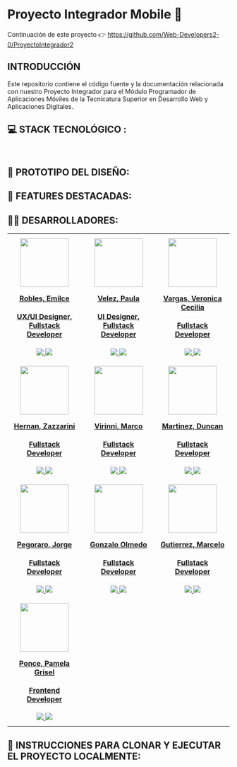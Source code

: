 # Proyecto Integrador Mobile 📱

Continuación de este proyecto 👉 https://github.com/Web-Developers2-0/ProyectoIntegrador2 

## INTRODUCCIÓN
Este repositorio contiene el código fuente y la documentación relacionada con nuestro Proyecto Integrador para el Módulo Programador de Aplicaciones Móviles de la Tecnicatura Superior en Desarrollo Web y Aplicaciones Digitales.

## 💻 STACK TECNOLÓGICO :

<br/>

## 🎨 PROTOTIPO DEL DISEÑO:

## 🙌 FEATURES DESTACADAS:

## 👩‍💻 DESARROLLADORES:
<table align="center" style="border-collapse: collapse; width: 100%; max-width: 1200px;">
  <tbody align="center">
    <tr>
      <td style="width: 25%; padding: 10px;">
        <div align="center">
          <a href="https://www.linkedin.com/in/emilce-robles/" target="_blank" rel="author">
            <img width="110" src="https://avatars.githubusercontent.com/u/81953405?v=4"/>
          </a>
          <a href="https://www.linkedin.com/in/emilce-robles/" target="_blank" rel="author">
            <h4 style="margin-top: 1rem;">Robles, Emilce</h4>
            <h4 style="margin-top: 1rem;">UX/UI Designer, Fullstack Developer</h4>
          </a>
          <a href="https://github.com/emirobles" target="_blank">
            <img src="https://img.shields.io/static/v1?style=for-the-badge&message=GitHub&color=172B4D&logo=GitHub&logoColor=FFFFFF&label="/>
          </a>
          <a href="https://www.linkedin.com/in/emilce-robles/" target="_blank">
            <img src="https://img.shields.io/badge/linkedin%20-%230077B5.svg?&style=for-the-badge&logo=linkedin&logoColor=white"/>
          </a>
        </div>
      </td>
      <td style="width: 25%; padding: 10px;">
        <div align="center">
          <a href="https://www.linkedin.com/in/paula-velez/" target="_blank" rel="author">
            <img width="110" src="https://media.licdn.com/dms/image/D4D03AQEJSeZUsugThQ/profile-displayphoto-shrink_200_200/0/1706310164105?e=1721260800&v=beta&t=4Nhrw4Y2l6e_ivc_LGxpjdmkaUqne0gLBnsNdqkqOPc"/>
          </a>
          <a href="https://www.linkedin.com/in/paula-velez/" target="_blank" rel="author">
            <h4 style="margin-top: 1rem;">Velez, Paula</h4>
            <h4 style="margin-top: 1rem;">UI Designer, Fullstack Developer</h4>
          </a>
          <a href="https://github.com/paulavelezz" target="_blank">
            <img src="https://img.shields.io/static/v1?style=for-the-badge&message=GitHub&color=172B4D&logo=GitHub&logoColor=FFFFFF&label="/>
          </a>
          <a href="https://www.linkedin.com/in/paula-velez/" target="_blank">
            <img src="https://img.shields.io/badge/linkedin%20-%230077B5.svg?&style=for-the-badge&logo=linkedin&logoColor=white"/>
          </a>
        </div>
      </td>
      <td style="width: 25%; padding: 10px;">
        <div align="center">
          <a href="https://www.linkedin.com/in/vargas-veronica/" target="_blank" rel="author">
            <img width="110" src="https://avatars.githubusercontent.com/u/94198041?v=4"/>
          </a>
          <a href="https://www.linkedin.com/in/vargas-veronica/" target="_blank" rel="author">
            <h4 style="margin-top: 1rem;">Vargas, Veronica Cecilia</h4>
            <h4 style="margin-top: 1rem;">Fullstack Developer</h4>
          </a>
          <a href="https://github.com/Vargas-Veronica" target="_blank">
            <img src="https://img.shields.io/static/v1?style=for-the-badge&message=GitHub&color=172B4D&logo=GitHub&logoColor=FFFFFF&label="/>
          </a>
          <a href="https://www.linkedin.com/in/vargas-veronica/" target="_blank">
            <img src="https://img.shields.io/badge/linkedin%20-%230077B5.svg?&style=for-the-badge&logo=linkedin&logoColor=white"/>
          </a>
        </div>
      </td>
    </tr>
    <tr>
      <td style="width: 25%; padding: 10px;">
        <div align="center">
          <a href="https://www.linkedin.com/in/hernan-zazzarini-16b71a280/" target="_blank" rel="author">
            <img width="110" src="https://media.licdn.com/dms/image/D4D03AQGdG6jRzYt4Qg/profile-displayphoto-shrink_200_200/0/1701139531054?e=2147483647&v=beta&t=BCyiakYkN-LtbVf59o2EcyTPtKdsMcXaIm4bn-2xsso"/>
          </a>
          <a href="https://www.linkedin.com/in/hernan-zazzarini-16b71a280/" target="_blank" rel="author">
            <h4 style="margin-top: 1rem;">Hernan, Zazzarini</h4>
            <h4 style="margin-top: 1rem;">Fullstack Developer</h4>
          </a>
          <a href="https://github.com/Hernanzazzarini" target="_blank">
            <img src="https://img.shields.io/static/v1?style=for-the-badge&message=GitHub&color=172B4D&logo=GitHub&logoColor=FFFFFF&label="/>
          </a>
          <a href="https://www.linkedin.com/in/hernan-zazzarini-16b71a280/" target="_blank">
            <img src="https://img.shields.io/badge/linkedin%20-%230077B5.svg?&style=for-the-badge&logo=linkedin&logoColor=white"/>
          </a>
        </div>
      </td>
      <td style="width: 25%; padding: 10px;">
        <div align="center">
          <a href="https://www.linkedin.com/in/marco-virinni/" target="_blank" rel="author">
            <img width="110" src="https://avatars.githubusercontent.com/u/97301587?v=4"/>
          </a>
          <a href="https://www.linkedin.com/in/marco-virinni/" target="_blank" rel="author">
            <h4 style="margin-top: 1rem;">Virinni, Marco</h4>
            <h4 style="margin-top: 1rem;">Fullstack Developer</h4>
          </a>
          <a href="https://github.com/alanapolitana" target="_blank">
            <img src="https://img.shields.io/static/v1?style=for-the-badge&message=GitHub&color=172B4D&logo=GitHub&logoColor=FFFFFF&label="/>
          </a>
          <a href="https://www.linkedin.com/in/marco-virinni/" target="_blank">
            <img src="https://img.shields.io/badge/linkedin%20-%230077B5.svg?&style=for-the-badge&logo=linkedin&logoColor=white"/>
          </a>
        </div>
      </td>
      <td style="width: 25%; padding: 10px;">
        <div align="center">
          <a href="https://www.linkedin.com/in/" target="_blank" rel="author">
            <img width="110" src="https://avatars.githubusercontent.com/u/106892134?v=4"/>
          </a>
          <a href="https://www.linkedin.com/in/" target="_blank" rel="author">
            <h4 style="margin-top: 1rem;">Martinez, Duncan</h4>
            <h4 style="margin-top: 1rem;">Fullstack Developer</h4>
          </a>
          <a href="https://github.com/duncanmartinez" target="_blank">
            <img src="https://img.shields.io/static/v1?style=for-the-badge&message=GitHub&color=172B4D&logo=GitHub&logoColor=FFFFFF&label="/>
          </a>
          <a href="https://www.linkedin.com/in/" target="_blank">
            <img src="https://img.shields.io/badge/linkedin%20-%230077B5.svg?&style=for-the-badge&logo=linkedin&logoColor=white"/>
          </a>
        </div>
      </td>
    </tr>
    <tr>
      <td style="width: 25%; padding: 10px;">
        <div align="center">
          <a href="https://www.linkedin.com/in/jorge-pegoraro-40939a275/" target="_blank" rel="author">
            <img width="110" src="https://media.licdn.com/dms/image/D4E03AQHuhm0dm-9C2g/profile-displayphoto-shrink_200_200/0/1685327667912?e=1721260800&v=beta&t=phOm33eAOvC2TIS9DoR0ZntE9tmS8yXy_C-q06kxvRI"/>
          </a>
          <a href="https://www.linkedin.com/in/jorge-pegoraro-40939a275/" target="_blank" rel="author">
            <h4 style="margin-top: 1rem;">Pegoraro, Jorge</h4>
            <h4 style="margin-top: 1rem;">Fullstack Developer</h4>
          </a>
          <a href="https://github.com/JorgePegoraro" target="_blank">
            <img src="https://img.shields.io/static/v1?style=for-the-badge&message=GitHub&color=172B4D&logo=GitHub&logoColor=FFFFFF&label="/>
          </a>
          <a href="https://www.linkedin.com/in/jorge-pegoraro-40939a275/" target="_blank">
            <img src="https://img.shields.io/badge/linkedin%20-%230077B5.svg?&style=for-the-badge&logo=linkedin&logoColor=white"/>
          </a>
        </div>
      </td>
      <td style="width: 25%; padding: 10px;">
        <div align="center">
          <a href="https://www.linkedin.com/in/gonzalo-olmedo-desweb?lipi=urn%3Ali%3Apage%3Ad_flagship3_profile_view_base_contact_details%3BFNQ8iQGKQrK6ifWctMZCMg%3D%3D" target="_blank" rel="author">
            <img width="110" src="https://media.licdn.com/dms/image/v2/C4D03AQFPG9SiKUIlnQ/profile-displayphoto-shrink_800_800/profile-displayphoto-shrink_800_800/0/1659578735244?e=1729728000&v=beta&t=KCbDkSgPxxiy-JG5cxCzxXaDjFKdalOd9BEkIcMBGak">
          </a>
          <a href="https://www.linkedin.com/in/gonzalo-olmedo-desweb/" target="_blank" rel="author">
            <h4 style="margin-top: 1rem;">Gonzalo Olmedo</h4>
            <h4 style="margin-top: 1rem;">Fullstack Developer</h4>
          </a>
          <a href="https://github.com/gonzalo-olmedo" target="_blank">
            <img src="https://img.shields.io/static/v1?style=for-the-badge&message=GitHub&color=172B4D&logo=GitHub&logoColor=FFFFFF&label="/>
          </a>
          <a href="https://www.linkedin.com/in/gonzalo-olmedo-desweb" target="_blank">
            <img src="https://img.shields.io/badge/linkedin%20-%230077B5.svg?&style=for-the-badge&logo=linkedin&logoColor=white"/>
          </a>
        </div>
      </td>
      <td style="width: 25%; padding: 10px;">
        <div align="center">
          <a href="https://www.linkedin.com/in/marcelo-gutierrez-20b99220b/" target="_blank" rel="author">
            <img width="110" src="https://media.licdn.com/dms/image/D4D03AQFrxX1FqWxQyA/profile-displayphoto-shrink_200_200/0/1677907874391?e=2147483647&v=beta&t=wRmE-nlxnkwZYjD2ABgQzeCtdw3cQF_Ek6fLsfDOt8o"/>
          </a>
          <a href="https://www.linkedin.com/in/marcelo-gutierrez-20b99220b/" target="_blank" rel="author">
            <h4 style="margin-top: 1rem;">Gutierrez, Marcelo</h4>
            <h4 style="margin-top: 1rem;">Fullstack Developer</h4>
          </a>
          <a href="https://github.com/Marcelo-Gutierrez" target="_blank">
            <img src="https://img.shields.io/static/v1?style=for-the-badge&message=GitHub&color=172B4D&logo=GitHub&logoColor=FFFFFF&label="/>
          </a>
          <a href="https://www.linkedin.com/in/marcelo-gutierrez-20b99220b/" target="_blank">
            <img src="https://img.shields.io/badge/linkedin%20-%230077B5.svg?&style=for-the-badge&logo=linkedin&logoColor=white"/>
          </a>
        </div>
      </td>
    </tr>
    <tr>
      <td style="width: 25%; padding: 10px;">
        <div align="center">
          <a href="https://www.linkedin.com/in/pamela-ponce-193095142/" target="_blank" rel="author">
            <img width="110" src="https://github.com/1pame"/>
          </a>
          <a href="https://www.linkedin.com/in/pamela-ponce-193095142/" target="_blank" rel="author">
            <h4 style="margin-top: 1rem;">Ponce, Pamela Grisel</h4>
            <h4 style="margin-top: 1rem;">Frontend Developer</h4>
          </a>
          <a href="https://github.com/juanperez" target="_blank">
            <img src="https://img.shields.io/static/v1?style=for-the-badge&message=GitHub&color=172B4D&logo=GitHub&logoColor=FFFFFF&label="/>
          </a>
          <a href="https://www.linkedin.com/in/juan-perez/" target="_blank">
            <img src="https://img.shields.io/badge/linkedin%20-%230077B5.svg?&style=for-the-badge&logo=linkedin&logoColor=white"/>
          </a>
        </div>
      </td>
    </tr>
  </tbody>
</table>


## 🚀 INSTRUCCIONES PARA CLONAR Y EJECUTAR EL PROYECTO LOCALMENTE: 
